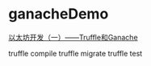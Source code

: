 # ganacheDemo

[以太坊开发（一）——Truffle和Ganache](https://blog.csdn.net/turkeycock/article/details/79165602)

truffle compile
truffle migrate
truffle test